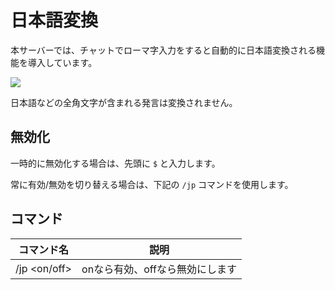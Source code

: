 # 日本語変換

本サーバーでは、チャットでローマ字入力をすると自動的に日本語変換される機能を導入しています。

![](/docs/assets/japanize.png)

日本語などの全角文字が含まれる発言は変換されません。

## 無効化

一時的に無効化する場合は、先頭に `$` と入力します。

常に有効/無効を切り替える場合は、下記の `/jp` コマンドを使用します。

## コマンド

|コマンド名        |説明                           |
|------------------|-------------------------------|
|/jp &lt;on/off&gt;|onなら有効、offなら無効にします|
